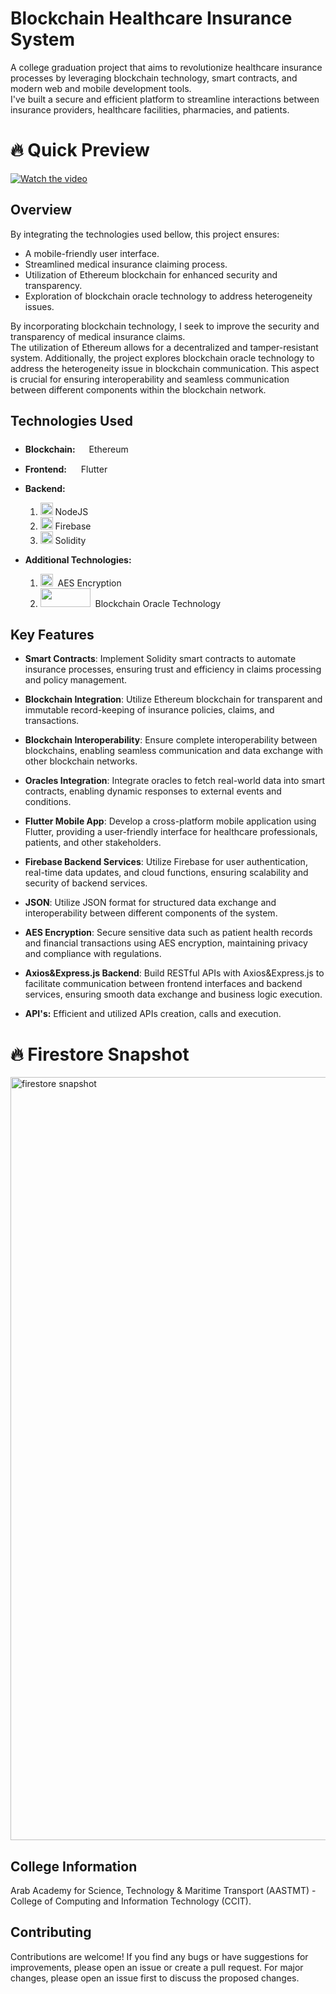 # Blockchain Healthcare Insurance System

A college graduation project that aims to revolutionize healthcare insurance processes by leveraging blockchain technology, smart contracts, and modern web and mobile development tools.</br>
I've built a secure and efficient platform to streamline interactions between insurance providers, healthcare facilities, pharmacies, and patients.


# 🔥 Quick Preview

[![Watch the video](https://github.com/youssifsamir/Blockchain-HealthInsurance-System/assets/113045942/a4ca8687-e162-4c5c-8200-c9ae8228c91a)](https://streamable.com/jm16z8)


## Overview

By integrating the technologies used bellow, this project ensures:
  - A mobile-friendly user interface.
  - Streamlined medical insurance claiming process.
  - Utilization of Ethereum blockchain for enhanced security and transparency.
  - Exploration of blockchain oracle technology to address heterogeneity issues.
    
By incorporating blockchain technology, I seek to improve the security and transparency of medical insurance claims.</br>
The utilization of Ethereum allows for a decentralized and tamper-resistant system. Additionally, the project explores blockchain oracle technology to address the heterogeneity issue in blockchain communication. This aspect is crucial for ensuring interoperability and seamless communication between different components within the blockchain network.


## Technologies Used

- **Blockchain:** <img src="https://github.com/youssifsamir/Blockchain-HealthInsurance-System/assets/113045942/546d82c8-e4a2-44f4-9278-1e96544786bf" width="10" height="20" /> &nbsp;Ethereum

- **Frontend:** <img src="https://github.com/youssifsamir/Blockchain-HealthInsurance-System/assets/113045942/1b49a3a6-111d-4c1f-ae68-1807fd93a45a" width="15" height="15" /> Flutter

- **Backend:**
  1. <img src="https://github.com/youssifsamir/Blockchain-HealthInsurance-System/assets/113045942/637424e3-aa79-4b70-826f-bc657305a259" width="20" height="20" /> NodeJS 
  2. <img src="https://github.com/youssifsamir/Blockchain-HealthInsurance-System/assets/113045942/6ee3ddb1-0b67-4ea5-b9db-ddb2827929fb" width="20" height="20" /> Firebase 
  3. <img src="https://github.com/youssifsamir/Blockchain-HealthInsurance-System/assets/113045942/3faee44f-660a-4e20-8dea-630d5ef5e6ca" width="20" height="20" /> Solidity
     
- **Additional Technologies:**
  1. <img src="https://github.com/youssifsamir/Blockchain-HealthInsurance-System/assets/113045942/7e30c87e-8d6c-4810-90e0-a7abfc1e6ba4" width="20" height="20" /> &nbsp;AES Encryption
  2. <img src="https://github.com/youssifsamir/Blockchain-HealthInsurance-System/assets/113045942/3cc3a264-6bb2-44df-9956-552e058bcb78" width="80" height="30" /> &nbsp;Blockchain Oracle Technology


## Key Features
  
- **Smart Contracts**: Implement Solidity smart contracts to automate insurance processes, ensuring trust and efficiency in claims processing and policy management.
  
- **Blockchain Integration**: Utilize Ethereum blockchain for transparent and immutable record-keeping of insurance policies, claims, and transactions.

- **Blockchain Interoperability**: Ensure complete interoperability between blockchains, enabling seamless communication and data exchange with other blockchain networks.

- **Oracles Integration**: Integrate oracles to fetch real-world data into smart contracts, enabling dynamic responses to external events and conditions.

- **Flutter Mobile App**: Develop a cross-platform mobile application using Flutter, providing a user-friendly interface for healthcare professionals, patients, and other stakeholders.

- **Firebase Backend Services**: Utilize Firebase for user authentication, real-time data updates, and cloud functions, ensuring scalability and security of backend services.
  
- **JSON**: Utilize JSON format for structured data exchange and interoperability between different components of the system.

- **AES Encryption**: Secure sensitive data such as patient health records and financial transactions using AES encryption, maintaining privacy and compliance with regulations.

- **Axios&Express.js Backend**: Build RESTful APIs with Axios&Express.js to facilitate communication between frontend interfaces and backend services, ensuring smooth data exchange and business logic execution.

- **API's:** Efficient and utilized APIs creation, calls and execution.


# 🔥 Firestore Snapshot
<img width="1221" alt="firestore snapshot" src="https://github.com/youssifsamir/Blockchain-HealthInsurance-System/assets/113045942/3a7a38d6-0f72-44ab-be4f-6731b3f496cd">
  

## College Information
Arab Academy for Science, Technology & Maritime Transport (AASTMT) - College of Computing and Information Technology (CCIT).

## Contributing
Contributions are welcome! If you find any bugs or have suggestions for improvements, please open an issue or create a pull request. For major changes, please open an issue first to discuss the proposed changes.
